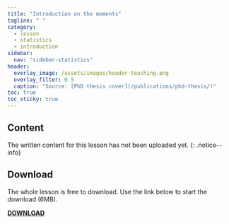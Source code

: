 ```yaml
---
title: "Introduction on the moments"
tagline: " "
category:
  - lesson
  - statistics
  - introduction
sidebar:
  nav: "sidebar-statistics"
header:
  overlay_image: /assets/images/header-teaching.png
  overlay_filter: 0.5
  caption: "Source: [PhD thesis cover](/publications/phd-thesis/)"
toc: true
toc_sticky: true
---
```


## Content

The written content for this lesson has not been uploaded yet.
{: .notice--info}

## Download

The whole lesson is free to download. Use the link below to start the download (6MB).

<a href="https://mega.nz/file/aUVwRYjT#PgctUOPdIhMZpv8TqJ-Dp8Wd0WfFp8QCoiNe3ygQWbc" class="btn btn--success"><b>DOWNLOAD</b></a>
